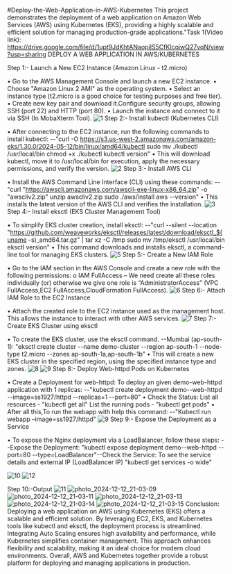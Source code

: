 #Deploy-the-Web-Application-in-AWS-Kubernetes
This project demonstrates the deployment of a web application on Amazon Web Services (AWS) using Kubernetes (EKS), providing a highly scalable and efficient solution for managing production-grade applications."Task 1(Video link): https://drive.google.com/file/d/1upt9JdKhtANaopiIS5CfKIcqiwQ27vqN/view?usp=sharing
DEPLOY A WEB APPLICATION IN AWS/KUBERNETES

Step 1:- Launch a New EC2 Instance (Amazon Linux - t2.micro)

• Go to the AWS Management Console and launch a new EC2 instance.
• Choose "Amazon Linux 2 AMI" as the operating system.
• Select an instance type (t2.micro is a good choice for testing purposes and free tier).
• Create new key pair and download it.Configure security groups, allowing SSH (port 22) and HTTP (port 80).
• Launch the instance and connect to it via SSH (In MobaXterm Tool).
![1](https://github.com/user-attachments/assets/3d4c2fe7-1938-4120-8448-736ec352d570)
Step 2:- Install kubectl (Kubernetes CLI)

• After connecting to the EC2 instance, run the following commands to install kubectl:
--"curl -O https://s3.us-west-2.amazonaws.com/amazon-eks/1.30.0/2024-05-12/bin/linux/amd64/kubectl
sudo mv ./kubectl /usr/local/bin
chmod +x ./kubectl
kubectl version"
• This will download kubectl, move it to /usr/local/bin for execution, apply the necessary permissions, and verify the version.
![2](https://github.com/user-attachments/assets/e82f1cc7-6c4f-46f6-a9e5-a3737a318899)
Step 3:- Install AWS CLI

• Install the AWS Command Line Interface (CLI) using these commands:
--"curl "https://awscli.amazonaws.com/awscli-exe-linux-x86_64.zip" -o "awscliv2.zip"
unzip awscliv2.zip
sudo ./aws/install
aws --version"
• This installs the latest version of the AWS CLI and verifies the installation.
![3](https://github.com/user-attachments/assets/f3e49ca0-39ec-4e10-b030-e73b1f154b8e)
Step 4:- Install eksctl (EKS Cluster Management Tool)

• To simplify EKS cluster creation, install eksctl:
--"curl --silent --location "https://github.com/weaveworks/eksctl/releases/latest/download/eksctl_$(uname -s)_amd64.tar.gz" | tar xz -C /tmp
sudo mv /tmp/eksctl /usr/local/bin
eksctl version"
• This command downloads and installs eksctl, a command-line tool for managing EKS clusters.
![5](https://github.com/user-attachments/assets/2a0f73f2-af93-43ba-a4aa-47a70c2c3ad4)
Step 5:- Create a New IAM Role

• Go to the IAM section in the AWS Console and create a new role with the following permissions:
o IAM FullAccess – We need create all these roles individually (or) otherwise we give one role is “AdministratorAccess” (VPC FullAccess,EC2 FullAccess,CloudFormation FullAccess).
![6](https://github.com/user-attachments/assets/85a42a0b-a6fd-44cd-a0a0-0852f5364312)
Step 6:- Attach IAM Role to the EC2 Instance

• Attach the created role to the EC2 instance used as the management host. This allows the instance to interact with other AWS services.
![7](https://github.com/user-attachments/assets/6876cf82-a2cb-4a27-929c-f8014894327e)
Step 7:- Create EKS Cluster using eksctl

• To create the EKS cluster, use the eksctl command.
--Mumbai (ap-south-1):
"eksctl create cluster --name demo-cluster --region ap-south-1 --node-type t2.micro --zones ap-south-1a,ap-south-1b" • This will create a new EKS cluster in the specified region, using the specified instance type and zones.
![8](https://github.com/user-attachments/assets/2485e33f-ec28-4c73-aeb9-57432e530f6e)
![9](https://github.com/user-attachments/assets/482fe326-91b6-4f9e-9af2-75157ddeb5c9)
Step 8:- Deploy Web-httpd Pods on Kubernetes

• Create a Deployment for web-httpd: To deploy an given demo-web-httpd application with 1 replicas:
--"kubectl create deployment demo--web-httpd --image=ss1927/httpd --replicas=1 --port=80"
• Check the Status:
List all resources - "kubectl get all"
List the running pods - "kubectl get pods"
• After all this,To run the webapp with help this command:
--"Kubectl run webapp –image=ss1927/httpd"
![9](https://github.com/user-attachments/assets/a9d428be-a79b-434f-b7da-d9b6c5e79bc6)
Step 9:- Expose the Deployment as a Service

• To expose the Nginx deployment via a LoadBalancer, follow these steps:
--Expose the Deployment: "kubectl expose deployment demo--web-httpd --port=80 --type=LoadBalancer"--Check the Service: To see the service details and external IP (LoadBalancer IP) "kubectl get services -o wide"

![10](https://github.com/user-attachments/assets/9ec6cece-f457-4d33-ae2b-4aa61f60b032)
![12](https://github.com/user-attachments/assets/89c0ce1a-8d37-4b8a-9e62-3031c6f1168c)

Step 10:-Output 
![11](https://github.com/user-attachments/assets/c5a0aec2-526f-4d09-8841-6155796763ec)
![photo_2024-12-12_21-03-09](https://github.com/user-attachments/assets/4d2dd1ce-fe2e-426c-acae-3602c87d3b0c)
![photo_2024-12-12_21-03-11](https://github.com/user-attachments/assets/1291b657-2eb2-4b44-8135-312b479772e9)
![photo_2024-12-12_21-03-13](https://github.com/user-attachments/assets/4e03b8fe-c8f9-42b8-a5a4-d37a204ff7ea)
![photo_2024-12-12_21-03-14](https://github.com/user-attachments/assets/83c77713-8222-4e56-93c8-bb277192ddca)
![photo_2024-12-12_21-03-15](https://github.com/user-attachments/assets/b57f7511-290f-4606-aa11-86287f98a12a)
Conclusion:
Deploying a web application on AWS using Kubernetes (EKS) offers a scalable and efficient solution. By leveraging EC2, EKS, and Kubernetes tools like kubectl and eksctl, the deployment process is streamlined. Integrating Auto Scaling ensures high availability and performance, while Kubernetes simplifies container management. This approach enhances flexibility and scalability, making it an ideal choice for modern cloud environments. Overall, AWS and Kubernetes together provide a robust platform for deploying and managing applications in production.
